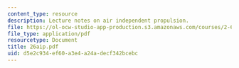 ```yaml
---
content_type: resource
description: Lecture notes on air independent propulsion.
file: https://ol-ocw-studio-app-production.s3.amazonaws.com/courses/2-611-marine-power-and-propulsion-fall-2006/d5e2c934ef60a3e4a24adecf342bcebc_26aip.pdf
file_type: application/pdf
resourcetype: Document
title: 26aip.pdf
uid: d5e2c934-ef60-a3e4-a24a-decf342bcebc
---
```

